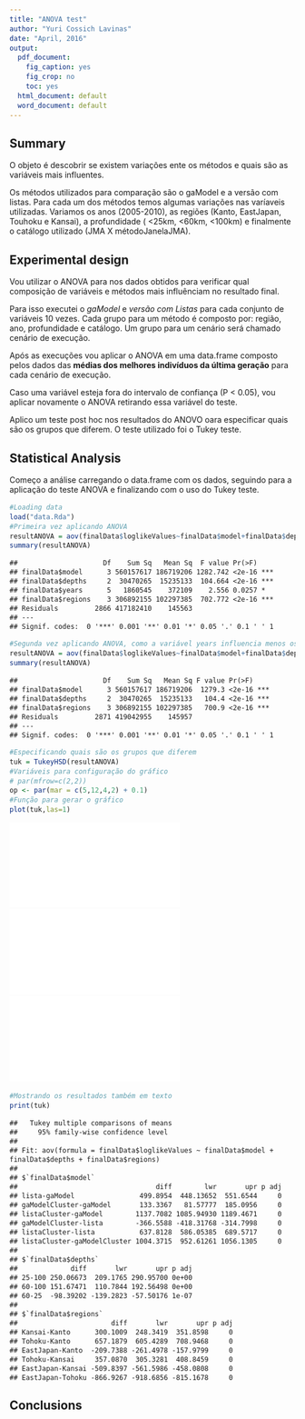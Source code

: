 ```yaml
---
title: "ANOVA test"
author: "Yuri Cossich Lavinas"
date: "April, 2016"
output:
  pdf_document:
    fig_caption: yes
    fig_crop: no
    toc: yes
  html_document: default
  word_document: default
---
```


## Summary
  
O objeto é descobrir se existem variações ente os métodos e quais são as variáveis mais influentes.

Os métodos utilizados para comparação são o gaModel e a versão com listas. Para cada um dos métodos temos algumas variações nas varíaveis utilizadas. Variamos os anos (2005-2010), as regiões (Kanto, EastJapan, Touhoku e Kansai), a profundidade ( <25km, <60km, <100km) e finalmente o catálogo utilizado (JMA X métodoJanelaJMA).

## Experimental design
Vou utilizar o ANOVA para nos dados obtidos para verificar qual composição de variáveis e métodos mais influênciam no resultado final.

Para isso executei o *gaModel* e *versão com Listas* para cada conjunto de variáveis 10 vezes. Cada grupo para um método é composto por: região, ano, profundidade e catálogo. Um grupo para um cenário será chamado cenário de execução.

Após as execuções vou aplicar o ANOVA em uma data.frame composto pelos dados das **médias dos melhores indivíduos da última geração** para cada cenário de execução. 

Caso uma variável esteja fora do intervalo de confiança (P < 0.05), vou aplicar novamente o ANOVA retirando essa variável do teste. 

Aplico um teste post hoc nos resultados do ANOVO oara especificar quais são os grupos que diferem. O teste utilizado foi o Tukey teste.

## Statistical Analysis
Começo a análise carregando o data.frame com os dados, seguindo para a aplicação do teste ANOVA e finalizando com o uso do Tukey teste.


```r
#Loading data
load("data.Rda")
#Primeira vez aplicando ANOVA
resultANOVA = aov(finalData$loglikeValues~finalData$model+finalData$depths+finalData$years+finalData$regions)
summary(resultANOVA)
```

```
##                     Df    Sum Sq   Mean Sq  F value Pr(>F)    
## finalData$model      3 560157617 186719206 1282.742 <2e-16 ***
## finalData$depths     2  30470265  15235133  104.664 <2e-16 ***
## finalData$years      5   1860545    372109    2.556 0.0257 *  
## finalData$regions    3 306892155 102297385  702.772 <2e-16 ***
## Residuals         2866 417182410    145563                    
## ---
## Signif. codes:  0 '***' 0.001 '**' 0.01 '*' 0.05 '.' 0.1 ' ' 1
```

```r
#Segunda vez aplicando ANOVA, como a variável years influencia menos os dados foram removidos do teste ANOVA
resultANOVA = aov(finalData$loglikeValues~finalData$model+finalData$depths+finalData$regions)
summary(resultANOVA)
```

```
##                     Df    Sum Sq   Mean Sq F value Pr(>F)    
## finalData$model      3 560157617 186719206  1279.3 <2e-16 ***
## finalData$depths     2  30470265  15235133   104.4 <2e-16 ***
## finalData$regions    3 306892155 102297385   700.9 <2e-16 ***
## Residuals         2871 419042955    145957                   
## ---
## Signif. codes:  0 '***' 0.001 '**' 0.01 '*' 0.05 '.' 0.1 ' ' 1
```

```r
#Especificando quais são os grupos que diferem
tuk = TukeyHSD(resultANOVA)
#Variáveis para configuração do gráfico
# par(mfrow=c(2,2))
op <- par(mar = c(5,12,4,2) + 0.1)
#Função para gerar o gráfico
plot(tuk,las=1)
```

![](ANOVAtest_files/figure-latex/unnamed-chunk-1-1.pdf)<!-- --> ![](ANOVAtest_files/figure-latex/unnamed-chunk-1-2.pdf)<!-- --> ![](ANOVAtest_files/figure-latex/unnamed-chunk-1-3.pdf)<!-- --> 

```r
#Mostrando os resultados também em texto
print(tuk)
```

```
##   Tukey multiple comparisons of means
##     95% family-wise confidence level
## 
## Fit: aov(formula = finalData$loglikeValues ~ finalData$model + finalData$depths + finalData$regions)
## 
## $`finalData$model`
##                                  diff        lwr       upr p adj
## lista-gaModel                499.8954  448.13652  551.6544     0
## gaModelCluster-gaModel       133.3367   81.57777  185.0956     0
## listaCluster-gaModel        1137.7082 1085.94930 1189.4671     0
## gaModelCluster-lista        -366.5588 -418.31768 -314.7998     0
## listaCluster-lista           637.8128  586.05385  689.5717     0
## listaCluster-gaModelCluster 1004.3715  952.61261 1056.1305     0
## 
## $`finalData$depths`
##             diff       lwr       upr p adj
## 25-100 250.06673  209.1765 290.95700 0e+00
## 60-100 151.67471  110.7844 192.56498 0e+00
## 60-25  -98.39202 -139.2823 -57.50176 1e-07
## 
## $`finalData$regions`
##                       diff       lwr       upr p adj
## Kansai-Kanto      300.1009  248.3419  351.8598     0
## Tohoku-Kanto      657.1879  605.4289  708.9468     0
## EastJapan-Kanto  -209.7388 -261.4978 -157.9799     0
## Tohoku-Kansai     357.0870  305.3281  408.8459     0
## EastJapan-Kansai -509.8397 -561.5986 -458.0808     0
## EastJapan-Tohoku -866.9267 -918.6856 -815.1678     0
```

## Conclusions

